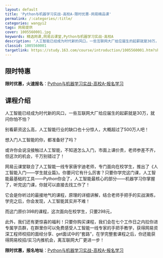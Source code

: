 ```yaml
---
layout: default
title: 'Python与机器学习实战-高校A-限时优惠-网易精品课'
permalink: /:categories/:title/
categories: wangyi2
tags: 网易提供
cover: 1005560001.jpg
keywords: 精选网课,网易云课堂,Python与机器学习实战-高校A
description: '人工智能已经成为时代新的风口，一些互联网大厂给应届生的起薪就是30万，就问你怕不怕？别看薪资这么高，人工智能行业的缺口也'
classid: 1005560001
targetlink: https://study.163.com/course/introduction/1005560001.htm?share=1&shareId=1025206652&utm_campaign=share&utm_medium=iphoneShare&utm_source=&utm_u=1025206652
---
```


## 限时特惠

**限时优惠，火速报名**：[Python与机器学习实战-高校A-报名学习](https://study.163.com/course/introduction/1005560001.htm?share=1&shareId=1025206652&utm_campaign=share&utm_medium=iphoneShare&utm_source=&utm_u=1025206652)

## 课程介绍

人工智能已经成为时代新的风口，一些互联网大厂给应届生的起薪就是30万，就问你怕不怕？

别看薪资这么高，人工智能行业的缺口也十分惊人，大概超过了500万人吧！

想入门人工智能的你，都准备好了吗？



或许你会说没接触过人工智能，不知道怎么入门，市面上课价贵，老师参差不齐，但这次的机会，千万别错过了！



网易云课堂联合了人工智能一线专家唐宇迪老师，专门面向在校学生，推出了《人工智能入门——学生就业篇》。你要问它有什么厉害？只要你学完这门课，人工智能最基础的工具——Python你会了，人工智能最核心的部分——机器学习你掌握了，听完这门课，你就可以直接去找工作了！



它会是你听过的最接地气的课程，原理的详细讲解，结合老师手把手的实战演练，学完之后，你会发现，人工智能其实并不难！

而这门原价398的课程，这次面向在校学生，只要298元，



此外，我们还有更惊喜的福利！只要你购买课程，我们会在七个工作日之内拉你进专属学员群，在群里你可以免费感受人工智能一线专家的手把手教学，获得网易资深工程师校招的面经分享、get面试中的“套路”，在学完整套课程之后，你还能获得网易校招/实习内推机会，离互联网大厂更进一步！

**限时优惠，报名地址**：[Python与机器学习实战-高校A-报名学习](https://study.163.com/course/introduction/1005560001.htm?share=1&shareId=1025206652&utm_campaign=share&utm_medium=iphoneShare&utm_source=&utm_u=1025206652)

